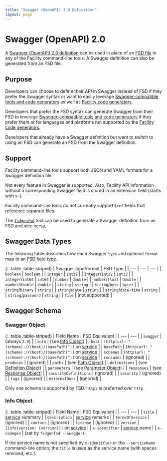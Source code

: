 ```yaml
---
title: "Swagger (OpenAPI) 2.0 Definition"
layout: page
---
```


# Swagger (OpenAPI) 2.0

A [Swagger (OpenAPI) 2.0 definition](http://swagger.io/specification/) can be used in place of an [FSD file](/define/fsd) in any of the Facility command-line tools. A Swagger definition can also be generated from an FSD file.

## Purpose

Developers can choose to define their API in Swagger instead of FSD if they prefer the Swagger syntax or want to easily leverage [Swagger-compatible tools and code generators](http://swagger.io/tools/) as well as [Facility code generators](/generate).

Developers that prefer the FSD syntax can generate Swagger from their FSD to leverage [Swagger-compatible tools and code generators](http://swagger.io/tools/) if they prefer them or for languages and platforms not supported by the [Facility code generators](/generate).

Developers that already have a Swagger definition but want to switch to using an FSD can generate an FSD from the Swagger definition.

## Support

Facility command-line tools support both JSON and YAML formats for a Swagger definition file.

Not every feature in Swagger is supported. Also, Facility API information without a corresponding Swagger field is stored in an extension field (starts with `x-`).

Facility command-line tools do not currently support `$ref` fields that reference separate files.

The [`fsdgenfsd`](/define#fsdgenfsd) tool can be used to generate a Swagger definition from an FSD and vice versa.

## Swagger Data Types

The following table describes how each Swagger `type` and optional `format` map to an [FSD field type](/define/fsd#fields).

{: .table .table-striped}
| Swagger type/format | FSD Type |
| --- | --- | --- |
| `boolean` | `boolean` |
| `integer` | `int32` |
| `integer`/`int32` | `int32` |
| `integer`/`int64` | `int64` |
| `number` | `double` |
| `number`/`float` | `double` |
| `number`/`double` | `double` |
| `string` | `string` |
| `string`/`byte` | `bytes` |
| `string`/`binary` | `string` |
| `string`/`date` | `string` |
| `string`/`date-time` | `string` |
| `string`/`password` | `string` |
| `file` |  (not supported) |

## Swagger Schema

### Swagger Object

{: .table .table-striped}
| Field Name | FSD Equivalent |
| --- | --- |
| `swagger` | (always `2.0`) |
| `info` | (see [Info Object](#info-object)) |
| `host` | `[http(url: "(scheme)://(host)/(basePath)")]` on [service](/define/fsd#service) |
| `basePath` | `[http(url: "(scheme)://(host)/(basePath)")]` on [service](/define/fsd#service) |
| `schemes` | `[http(url: "(scheme)://(host)/(basePath)")]` on [service](/define/fsd#service) |
| `consumes` | (ignored) |
| `produces` | (ignored) |
| `paths` | (see [Path Object](#path-object)) |
| `definitions` | (see [Definition  Object](#definition-object)) |
| `parameters` | (see [Parameter  Object](#parameter-object)) |
| `responses` | (see [Response  Object](#response-object)) |
| `securityDefinitions` | (ignored) |
| `security` | (ignored) |
| `tags` | (ignored) |
| `externalDocs` | (ignored) |

Only one scheme is supported by FSD. `https` is preferred over `http`.

### Info Object

{: .table .table-striped}
| Field Name | FSD Equivalent |
| --- | --- |
| `title` | [service](/define/fsd#service) summary |
| `description` | [service](/define/fsd#service) remarks |
| `termsOfService` | (ignored) |
| `contact` | (ignored) |
| `license` | (ignored) |
| `version` | `[info(version: (version))]` on [service](/define/fsd#service) |
| `x-identifier` | [service](/define/fsd#service) name |
| `x-codegen` | (set by `fsdgenfsd --swagger`) |

If the service name is not specified by `x-identifier` or the `--serviceName` command-line option, the `title` is used as the service name (with spaces removed, etc.).
